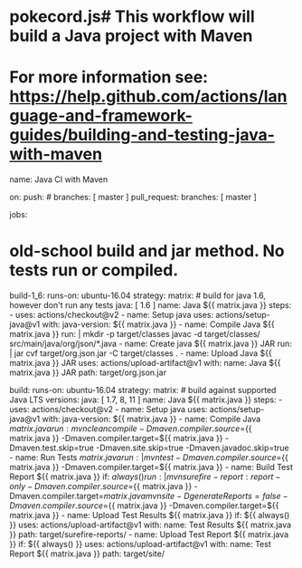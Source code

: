 # pokecord.js# This workflow will build a Java project with Maven
# For more information see: https://help.github.com/actions/language-and-framework-guides/building-and-testing-java-with-maven

name: Java CI with Maven

on:
  push:
    # branches: [ master ]
  pull_request:
    branches: [ master ]

jobs:
  # old-school build and jar method. No tests run or compiled.
  build-1_6: 
    runs-on: ubuntu-16.04
    strategy:
      matrix:
        # build for java 1.6, however don't run any tests
        java: [ 1.6 ]
    name: Java ${{ matrix.java }}
    steps:
      - uses: actions/checkout@v2
      - name: Setup java
        uses: actions/setup-java@v1
        with:
          java-version: ${{ matrix.java }}
      - name: Compile Java ${{ matrix.java }}
        run: |
          mkdir -p target/classes
          javac -d target/classes/ src/main/java/org/json/*.java
      - name: Create java ${{ matrix.java }} JAR
        run: |
          jar cvf target/org.json.jar -C target/classes .
      - name: Upload Java ${{ matrix.java }} JAR
        uses: actions/upload-artifact@v1
        with:
          name: Java ${{ matrix.java }} JAR
          path: target/org.json.jar
      
  build:
    runs-on: ubuntu-16.04
    strategy:
      matrix:
        # build against supported Java LTS versions:
        java: [ 1.7, 8, 11 ]
    name: Java ${{ matrix.java }}
    steps:
      - uses: actions/checkout@v2
      - name: Setup java
        uses: actions/setup-java@v1
        with:
          java-version: ${{ matrix.java }}
      - name: Compile Java ${{ matrix.java }}
        run: mvn clean compile -Dmaven.compiler.source=${{ matrix.java }} -Dmaven.compiler.target=${{ matrix.java }} -Dmaven.test.skip=true -Dmaven.site.skip=true -Dmaven.javadoc.skip=true
      - name: Run Tests ${{ matrix.java }}
        run: |
          mvn test -Dmaven.compiler.source=${{ matrix.java }} -Dmaven.compiler.target=${{ matrix.java }}
      - name: Build Test Report ${{ matrix.java }}
        if: ${{ always() }}
        run: |
          mvn surefire-report:report-only -Dmaven.compiler.source=${{ matrix.java }} -Dmaven.compiler.target=${{ matrix.java }}
          mvn site -DgenerateReports=false -Dmaven.compiler.source=${{ matrix.java }} -Dmaven.compiler.target=${{ matrix.java }}
      - name: Upload Test Results ${{ matrix.java }}
        if: ${{ always() }}
        uses: actions/upload-artifact@v1
        with:
          name: Test Results ${{ matrix.java }}
          path: target/surefire-reports/
      - name: Upload Test Report ${{ matrix.java }}
        if: ${{ always() }}
        uses: actions/upload-artifact@v1
        with:
          name: Test Report ${{ matrix.java }}
          path: target/site/
